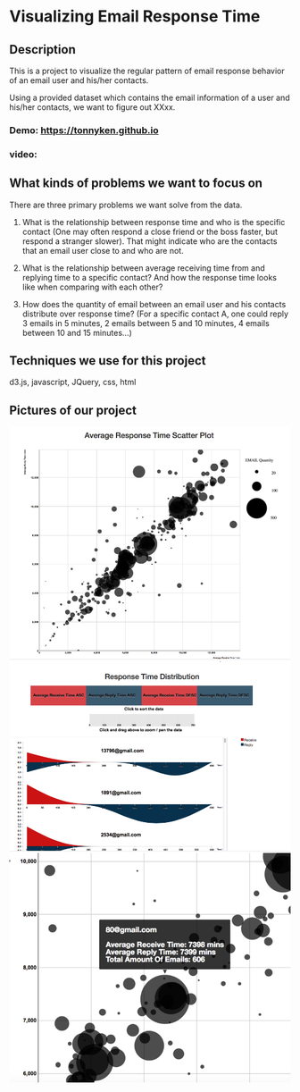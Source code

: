 # Visualizing Email Response Time
## Description
This is a project to visualize the regular pattern of email response behavior of an email user and his/her contacts.

Using a provided dataset which contains the email information of a user and his/her contacts, we want to figure out XXxx. 

### Demo: https://tonnyken.github.io
### video: 

## What kinds of problems we want to focus on
There are three primary problems we want solve from the data.

1. What is the relationship between response time and who is the specific contact (One may often respond a close friend or the boss faster, but respond a stranger slower). That might indicate who are the contacts that an email user close to and who are not.  

2. What is the relationship between average receiving time from and replying time to a specific contact? And how the response time looks like when comparing with each other?

3. How does the quantity of email between an email user and his contacts distribute over response time? (For a specific contact A, one could reply 3 emails in 5 minutes, 2 emails between 5 and 10 minutes, 4 emails between 10 and 15 minutes…)

## Techniques we use for this project
d3.js, javascript, JQuery, css, html

## Pictures of our project
![alt text](https://raw.githubusercontent.com/TonnyKen/IVFinalProject/master/demopic/Picture1.png )
![alt text](https://raw.githubusercontent.com/TonnyKen/IVFinalProject/master/demopic/Picture2.png )
![alt text](https://raw.githubusercontent.com/TonnyKen/IVFinalProject/master/demopic/Picture3.png )
